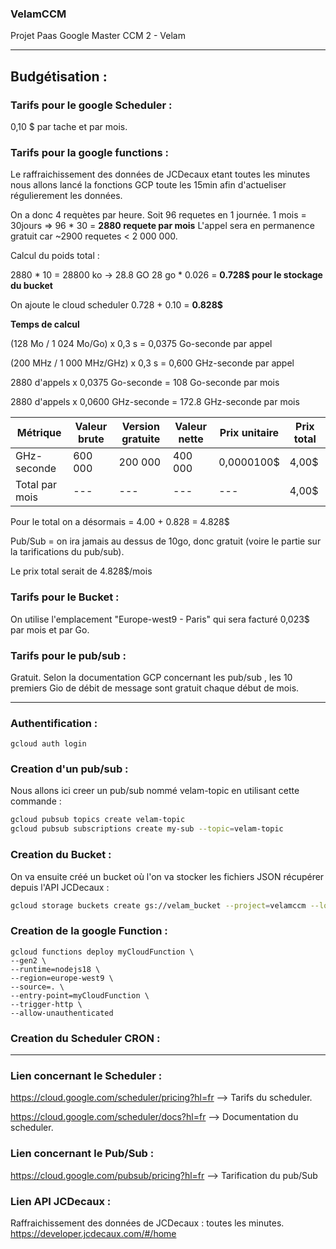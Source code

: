 ### VelamCCM
Projet Paas Google Master CCM 2 - Velam 

----------------------------------------------------------------------------------------------

## Budgétisation : 

### Tarifs pour le google Scheduler : 
0,10 $ par tache et par mois.

### Tarifs pour la google functions : 

Le raffraichissement des données de JCDecaux etant toutes les minutes nous allons lancé la fonctions GCP toute les 15min afin d'actueliser régulierement les données. 

On a donc 4 requètes par heure. Soit 96 requetes en 1 journée.
1 mois = 30jours => 96 * 30 = **2880 requete par mois**
L'appel sera en permanence gratuit car ~2900 requetes < 2 000 000. 

Calcul du poids total : 

2880 * 10 = 28800 ko -> 28.8 GO
28 go * 0.026 = **0.728$ pour le stockage du bucket**

On ajoute le cloud scheduler
0.728 + 0.10 = **0.828$**

**Temps de calcul**

(128 Mo / 1 024 Mo/Go) x 0,3 s = 0,0375 Go-seconde par appel

(200 MHz / 1 000 MHz/GHz) x 0,3 s = 0,600 GHz-seconde par appel

2880 d'appels x 0,0375 Go-seconde = 108 Go-seconde par mois

2880 d'appels x 0,0600 GHz-seconde = 172.8 GHz-seconde par mois


Métrique | Valeur brute | Version gratuite | Valeur nette | Prix unitaire | Prix total
--- | --- | --- | --- |--- |--- 
GHz-seconde | 600 000 | 200 000 | 400 000 | 0,0000100$ | 4,00$
Total par mois | --- | --- | --- |--- | 4,00$

Pour le total on a désormais = 4.00 + 0.828 = 4.828$

Pub/Sub = on ira jamais au dessus de 10go, donc gratuit (voire le partie sur la tarifications du pub/sub).

Le prix total serait de 4.828$/mois

### Tarifs pour le Bucket : 

On utilise l'emplacement "Europe-west9 - Paris" qui sera facturé 0,023$ par mois et par Go.

### Tarifs pour le pub/sub : 
Gratuit. Selon la documentation GCP concernant les pub/sub , les 10 premiers Gio de débit de message sont gratuit chaque début de mois. 

----------------------------------------------------------------------------------------------
### Authentification : 

```gcloud auth login```

### Creation d'un pub/sub : 

Nous allons ici creer un pub/sub nommé velam-topic en utilisant cette commande : 

``` bash
gcloud pubsub topics create velam-topic 
gcloud pubsub subscriptions create my-sub --topic=velam-topic
```

### Creation du Bucket : 

On va ensuite créé un bucket où l'on va stocker les fichiers JSON récupérer depuis l'API JCDecaux : 

```bash
gcloud storage buckets create gs://velam_bucket --project=velamccm --location=europe-west9
```

### Creation de la google Function : 

```
gcloud functions deploy myCloudFunction \
--gen2 \
--runtime=nodejs18 \
--region=europe-west9 \
--source=. \
--entry-point=myCloudFunction \
--trigger-http \
--allow-unauthenticated
```

### Creation du Scheduler CRON : 

-----------------------------------------------------------------------------------------------

### Lien concernant le Scheduler :

https://cloud.google.com/scheduler/pricing?hl=fr --> Tarifs du scheduler.

https://cloud.google.com/scheduler/docs?hl=fr --> Documentation du scheduler.


### Lien concernant le Pub/Sub : 

https://cloud.google.com/pubsub/pricing?hl=fr --> 
Tarification du pub/Sub

### Lien API JCDecaux : 
Raffraichissement des données de JCDecaux : toutes les minutes. 
https://developer.jcdecaux.com/#/home

